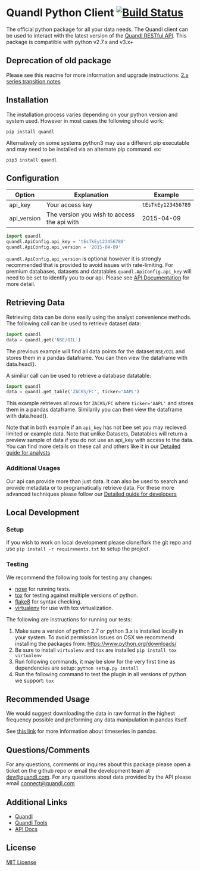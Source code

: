 # Quandl Python Client [![Build Status](https://travis-ci.org/quandl/quandl-python.svg?branch=master)](https://travis-ci.org/quandl/quandl-python)

The official python package for all your data needs. The Quandl client can be used to interact with the latest version of the [Quandl RESTful API](https://www.quandl.com/docs/api). This package is compatible with python v2.7.x and v3.x+

## Deprecation of old package

Please see this readme for more information and upgrade instructions: [2.x series transition notes](./2_SERIES_UPGRADE.md)

## Installation

The installation process varies depending on your python version and system used. However in most cases the following should work:

```shell
pip install quandl
```

Alternatively on some systems python3 may use a different pip executable and may need to be installed via an alternate pip command. ex:

```shell
pip3 install quandl
```

## Configuration

| Option | Explanation | Example |
|---|---|---|
| api_key | Your access key | `tEsTkEy123456789` | Used to identify who you are and provide more access. |
| api_version | The version you wish to access the api with | 2015-04-09 | Can be used to test your code against the latest version without committing to it. |

```python
import quandl
quandl.ApiConfig.api_key = 'tEsTkEy123456789'
quandl.ApiConfig.api_version = '2015-04-09'
```

`quandl.ApiConfig.api_version` is optional however it is strongly recommended that is provided to avoid issues with rate-limiting. For premium databases, datasets and datatables `quandl.ApiConfig.api_key` will need to be set to identify you to our api. Please see [API Documentation](https://www.quandl.com/docs/api) for more detail.

## Retrieving Data

Retrieving data can be done easily using the analyst convenience methods. The following call can be used to retrieve dataset data:

```python
import quandl
data = quandl.get('NSE/OIL')
```

The previous example will find all data points for the dataset `NSE/OIL` and stores them in a pandas dataframe. You can then view the dataframe with data.head().

A similiar call can be used to retrieve a database datatable:

```python
import quandl
data = quandl.get_table('ZACKS/FC', ticker='AAPL')
```

This example retrieves all rows for `ZACKS/FC` where `ticker='AAPL'` and stores them in a pandas dataframe. Similarily you can then view the dataframe with data.head().

Note that in both example if an `api_key` has not bee set you may recieved limited or example data. Note that unlike Datasets, Datatables will return a preview sample of data if you do not use an api_key with access to the data. You can find more details on these call and others like it in our [Detailed guide for analysts](./FOR_ANALYSTS.md)

### Additional Usages

Our api can provide more than just data. It can also be used to search and provide metadata or to programatically retrieve data. For these more advanced techniques please follow our [Detailed guide for developers](./FOR_DEVELOPERS.md)

## Local Development

### Setup

If you wish to work on local development please clone/fork the git repo and use `pip install -r requirements.txt` to setup the project.

### Testing

We recommend the following tools for testing any changes:

* [nose](https://nose.readthedocs.org/en/latest/) for running tests.
* [tox](https://pypi.python.org/pypi/tox) for testing against multiple versions of python.
* [flake8](https://flake8.readthedocs.org/en/latest/) for syntax checking.
* [virtualenv](https://virtualenv.pypa.io/en/latest/) for use with tox virtualization.

The following are instructions for running our tests:

1. Make sure a version of python 2.7 or python 3.x is installed locally in your system. To avoid permission issues on OSX we recommend installing the packages from: https://www.python.org/downloads/
2. Be sure to install `virtualenv` and `tox` are installed
    `pip install tox virtualenv`
3. Run following commands, it may be slow for the very first time as dependencies are setup:
    `python setup.py install`
4. Run the following command to test the plugin in all versions of python we support:
    `tox`

## Recommended Usage

We would suggest downloading the data in raw format in the highest frequency possible and preforming any data manipulation
in pandas itself.

See [this link](http://pandas.pydata.org/pandas-docs/dev/timeseries.html) for more information about timeseries in pandas.

## Questions/Comments

For any questions, comments or inquires about this package please open a ticket on the github repo or email the development team at <dev@quandl.com>. For any questions about data provided by the API please email connect@quandl.com

## Additional Links

* [Quandl](https://www.quandl.com)
* [Quandl Tools](https://www.quandl.com/tools/api)
* [API Docs](https://www.quandl.com/docs/api)

## License

[MIT License](http://opensource.org/licenses/MIT)
